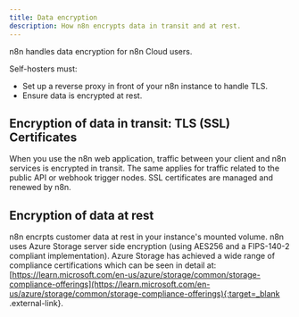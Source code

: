 ```yaml
---
title: Data encryption
description: How n8n encrypts data in transit and at rest.
---
```


n8n handles data encryption for n8n Cloud users. 

Self-hosters must:

* Set up a reverse proxy in front of your n8n instance to handle TLS.
* Ensure data is encrypted at rest.

## Encryption of data in transit: TLS (SSL) Certificates

When you use the n8n web application, traffic between your client and n8n services is encrypted in transit. The same applies for traffic related to the public API or webhook trigger nodes. SSL certificates are managed and renewed by n8n.


## Encryption of data at rest

n8n encrpts customer data at rest in your instance's mounted volume. n8n uses Azure Storage server side encryption (using AES256 and a FIPS-140-2 compliant implementation). Azure Storage has achieved a wide range of compliance certifications which can be seen in detail at: [https://learn.microsoft.com/en-us/azure/storage/common/storage-compliance-offerings](https://learn.microsoft.com/en-us/azure/storage/common/storage-compliance-offerings){:target=_blank .external-link}.


